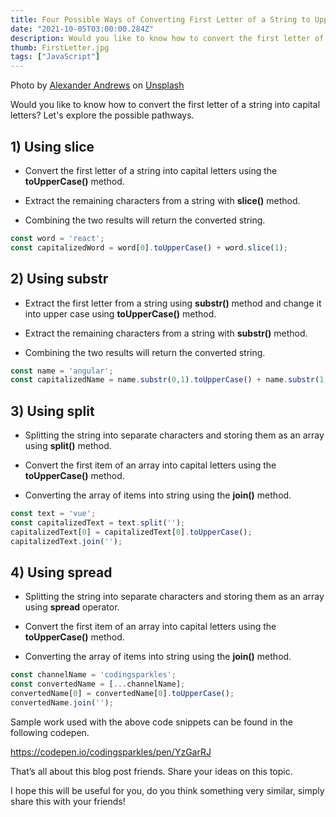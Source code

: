 ```yaml
---
title: Four Possible Ways of Converting First Letter of a String to Uppercase
date: "2021-10-05T03:00:00.284Z"
description: Would you like to know how to convert the first letter of a string into capital letters? Let's explore the possible pathways...
thumb: FirstLetter.jpg
tags: ["JavaScript"]
---
```

<div class="photo-details">Photo by <a href="https://unsplash.com/@alex_andrews?utm_source=unsplash&utm_medium=referral&utm_content=creditCopyText">Alexander Andrews</a> on <a href="https://unsplash.com/s/photos/a?utm_source=unsplash&utm_medium=referral&utm_content=creditCopyText">Unsplash</a></div>

Would you like to know how to convert the first letter of a string into capital letters? Let's explore the possible pathways.

## 1) Using slice 

* Convert the first letter of a string into capital letters using the <b>toUpperCase()</b> method.

* Extract the remaining characters from a string with <b>slice()</b> method.

* Combining the two results will return the converted string.

```js
const word = 'react';
const capitalizedWord = word[0].toUpperCase() + word.slice(1);
```

## 2) Using substr

* Extract the first letter from a string using <b>substr()</b> method and change it into upper case using <b>toUpperCase()</b> method.

* Extract the remaining characters from a string with <b>substr()</b> method.

* Combining the two results will return the converted string.

```js
const name = 'angular';
const capitalizedName = name.substr(0,1).toUpperCase() + name.substr(1, name.length);
```

## 3) Using split

* Splitting the string into separate characters and storing them as an array using <b>split()</b> method.

* Convert the first item of an array into capital letters using the <b>toUpperCase()</b> method.

* Converting the array of items into string using the <b>join()</b> method.

```js
const text = 'vue';
const capitalizedText = text.split('');
capitalizedText[0] = capitalizedText[0].toUpperCase();
capitalizedText.join('');
```
 
## 4) Using spread

* Splitting the string into separate characters and storing them as an array using <b>spread</b> operator.

* Convert the first item of an array into capital letters using the <b>toUpperCase()</b> method.

* Converting the array of items into string using the <b>join()</b> method.

```js
const channelName = 'codingsparkles';
const convertedName = [...channelName];
convertedName[0] = convertedName[0].toUpperCase();
convertedName.join('');
```

Sample work used with the above code snippets can be found in the following codepen.

https://codepen.io/codingsparkles/pen/YzGarRJ

That’s all about this blog post friends. Share your ideas on this topic.

I hope this will be useful for you, do you think something very similar, simply share this with your friends!